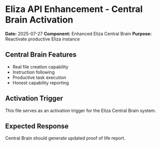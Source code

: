 # Eliza API Enhancement - Central Brain Activation

**Date:** 2025-07-27
**Component:** Enhanced Eliza Central Brain
**Purpose:** Reactivate productive Eliza instance

## Central Brain Features
- Real file creation capability
- Instruction following
- Productive task execution
- Honest capability reporting

## Activation Trigger
This file serves as an activation trigger for the Eliza Central Brain system.

## Expected Response
Central Brain should generate updated proof of life report.
